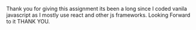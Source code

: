 Thank you for giving this assignment its been a long since I coded  vanila javascript as I mostly use react and other js frameworks.
Looking Forward to it
THANK YOU.
